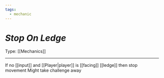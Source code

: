 ```yaml
---
tags:
  - mechanic
---
```

# _Stop On Ledge_

Type: [[Mechanics]]

----

If no [[input]] and [[Player|player]] is [[facing]] [[ledge]] then stop movement
Might take challenge away